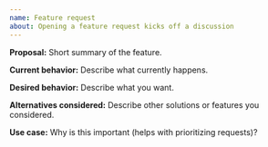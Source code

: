 ```yaml
---
name: Feature request
about: Opening a feature request kicks off a discussion
---
```


<!--

Thank you for suggesting an idea to improve this client. 

* Please add a :+1: or comment on a similar existing feature request instead of opening a new one.
    * https://github.com/influxdata/influxdb-client-csharp/issues?utf8=%E2%9C%93&q=is%3Aissue+is%3Aopen+is%3Aclosed+sort%3Aupdated-desc+label%3A%22enhancement%22+

-->

__Proposal:__
Short summary of the feature.

__Current behavior:__
Describe what currently happens.

__Desired behavior:__
Describe what you want.

__Alternatives considered:__
Describe other solutions or features you considered.

__Use case:__
Why is this important (helps with prioritizing requests)?
